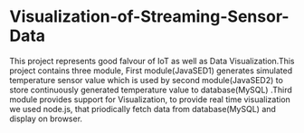 # Visualization-of-Streaming-Sensor-Data
This project represents good falvour of IoT as well as Data Visualization.This project contains three module, First module(JavaSED1) 
generates simulated temperature sensor value which is used by second module(JavaSED2) to store continuously generated temperature value 
to database(MySQL) .Third module provides support for Visualization, to provide real time visualization we used node.js, that priodically fetch data
from database(MySQL) and display on browser.
